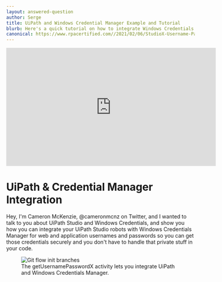 ```yaml
---
layout: answered-question
author: Serge
title: UiPath and Windows Credential Manager Example and Tutorial
blurb: Here's a quick tutorial on how to integrate Windows Credentials Manager with UiPath Studio. Learn to securely save passwords with this UiPath Studio credentials example.
canonical: https://www.rpacertified.com//2021/02/06/StudioX-Username-PasswordX-Activity-Credentials.html
---
```


<div class="embed-responsive embed-responsive-16by9">
<iframe src="https://www.youtube.com/embed/ol5zptxs0f8" allow="accelerometer; autoplay; clipboard-write; encrypted-media; gyroscope; picture-in-picture" allowfullscreen="" width="560" height="315" frameborder="0"></iframe>
</div>

# UiPath & Credential Manager Integration
Hey, I'm Cameron McKenzie, @cameronmcnz on Twitter, and I wanted to talk to you about UiPath Studio and Windows Credentials, and show you how you can integrate your UiPath Studio robots with Windows Credentials Manager for web and application usernames and passwords so you can get those credentials securely and you don't have to handle that private stuff in your code.


<figure class="figure">
  <img src="https://www.uipath.com/hs-fs/hubfs/WindowsCredentials_CredentialManager.png?width=607&height=206&name=WindowsCredentials_CredentialManager.png" alt="Git flow init branches" class="img-fluid mx-auto d-block img-thumbnail rounded ">
  <figcaption class="figure-caption">The getUsernamePasswordX activity lets you integrate UiPath and Windows Credentials Manager.</figcaption>
</figure>

